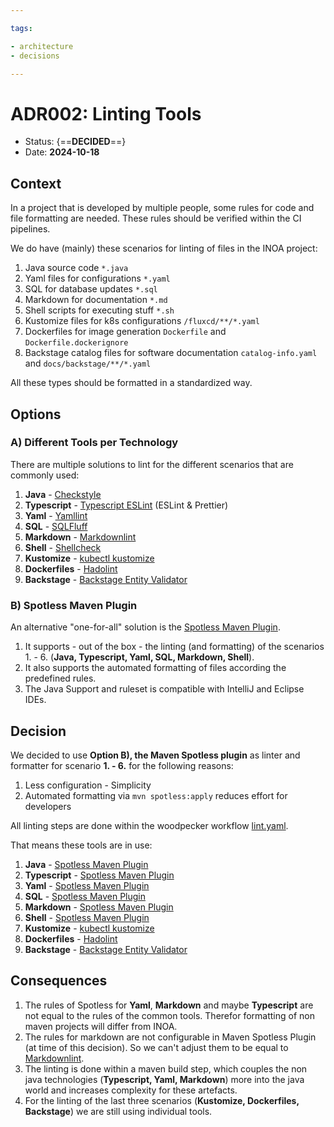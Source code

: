 ```yaml
---

tags:

- architecture
- decisions

---
```


# ADR002: Linting Tools

- Status: {==__DECIDED__==}
- Date: __2024-10-18__

## Context

In a project that is developed by multiple people, some rules for code and file formatting are needed.
These rules should be verified within the CI pipelines.

We do have (mainly) these scenarios for linting of files in the INOA project:

1. Java source code `*.java`
2. Yaml files for configurations `*.yaml`
3. SQL for database updates `*.sql`
4. Markdown for documentation `*.md`
5. Shell scripts for executing stuff `*.sh`
6. Kustomize files for k8s configurations `/fluxcd/**/*.yaml`
7. Dockerfiles for image generation `Dockerfile` and `Dockerfile.dockerignore`
8. Backstage catalog files for software documentation `catalog-info.yaml` and `docs/backstage/**/*.yaml`

All these types should be formatted in a standardized way.

## Options

### A) Different Tools per Technology

There are multiple solutions to lint for the different scenarios that are commonly used:

1. __Java__ - [Checkstyle](https://checkstyle.sourceforge.io/)
2. __Typescript__ - [Typescript ESLint](https://typescript-eslint.io/) (ESLint & Prettier)
3. __Yaml__ - [Yamllint](https://www.yamllint.com/)
4. __SQL__ - [SQLFluff](https://sqlfluff.com/)
5. __Markdown__ - [Markdownlint](https://github.com/DavidAnson/markdownlint)
6. __Shell__ - [Shellcheck](https://www.shellcheck.net/)
7. __Kustomize__ - [kubectl kustomize](https://kubernetes.io/docs/reference/kubectl/generated/kubectl_kustomize/)
8. __Dockerfiles__ - [Hadolint](https://github.com/hadolint/hadolint)
9. __Backstage__ - [Backstage Entity Validator](https://github.com/RoadieHQ/backstage-entity-validator)

### B) Spotless Maven Plugin

An alternative "one-for-all" solution is the [Spotless Maven Plugin](https://github.com/diffplug/spotless/tree/main/plugin-maven).

1. It supports - out of the box - the linting (and formatting) of the scenarios 1. - 6. (__Java, Typescript, Yaml, SQL, Markdown, Shell__).
2. It also supports the automated formatting of files according the predefined rules.
3. The Java Support and ruleset is compatible with IntelliJ and Eclipse IDEs.

## Decision

We decided to use __Option B), the Maven Spotless plugin__ as linter and formatter for scenario __1. - 6.__ for the following reasons:

1. Less configuration - Simplicity
2. Automated formatting via `mvn spotless:apply` reduces effort for developers

All linting steps are done within the woodpecker workflow [lint.yaml](../../../../.woodpecker/lint.yaml).

That means these tools are in use:

1. __Java__ - [Spotless Maven Plugin](https://github.com/diffplug/spotless/tree/main/plugin-maven)
2. __Typescript__ - [Spotless Maven Plugin](https://github.com/diffplug/spotless/tree/main/plugin-maven)
3. __Yaml__ - [Spotless Maven Plugin](https://github.com/diffplug/spotless/tree/main/plugin-maven)
4. __SQL__ - [Spotless Maven Plugin](https://github.com/diffplug/spotless/tree/main/plugin-maven)
5. __Markdown__ - [Spotless Maven Plugin](https://github.com/diffplug/spotless/tree/main/plugin-maven)
6. __Shell__ - [Spotless Maven Plugin](https://github.com/diffplug/spotless/tree/main/plugin-maven)
7. __Kustomize__ - [kubectl kustomize](https://kubernetes.io/docs/reference/kubectl/generated/kubectl_kustomize/)
8. __Dockerfiles__ - [Hadolint](https://github.com/hadolint/hadolint)
9. __Backstage__ - [Backstage Entity Validator](https://github.com/RoadieHQ/backstage-entity-validator)

## Consequences

1. The rules of Spotless for __Yaml__, __Markdown__ and maybe __Typescript__ are not equal to the rules of the common tools. Therefor formatting of non maven projects will differ from INOA.
2. The rules for markdown are not configurable in Maven Spotless Plugin (at time of this decision). So we can't adjust them to be equal to [Markdownlint](https://github.com/DavidAnson/markdownlint).
3. The linting is done within a maven build step, which couples the non java technologies (__Typescript, Yaml, Markdown__) more into the java world and increases complexity for these artefacts.
4. For the linting of the last three scenarios (__Kustomize, Dockerfiles, Backstage__) we are still using individual tools.
